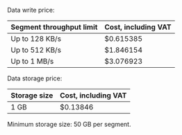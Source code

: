 Data write price:

| Segment throughput limit | Cost, including VAT |
| --- | --- |
| Up to 128 KB/s | $0.615385 |
| Up to 512 KB/s | $1.846154 |
| Up to 1 MB/s | $3.076923 |

Data storage price:

| Storage size | Cost, including VAT |
| --- | --- |
| 1 GB | $0.13846 |

Minimum storage size: 50 GB per segment.
